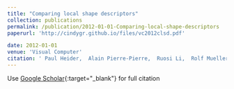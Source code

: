 ```yaml
---
title: "Comparing local shape descriptors"
collection: publications
permalink: /publication/2012-01-01-Comparing-local-shape-descriptors
paperurl: 'http://cindygr.github.io/files/vc2012clsd.pdf'

date: 2012-01-01
venue: 'Visual Computer'
citation: ' Paul Heider,  Alain Pierre-Pierre,  Ruosi Li,  Rolf Mueller,  Cindy Grimm, &quot;Comparing local shape descriptors.&quot; Visual Computer, 2012.'
---
```

Use [Google Scholar](https://scholar.google.com/scholar?q=Comparing+local+shape+descriptors){:target="_blank"} for full citation